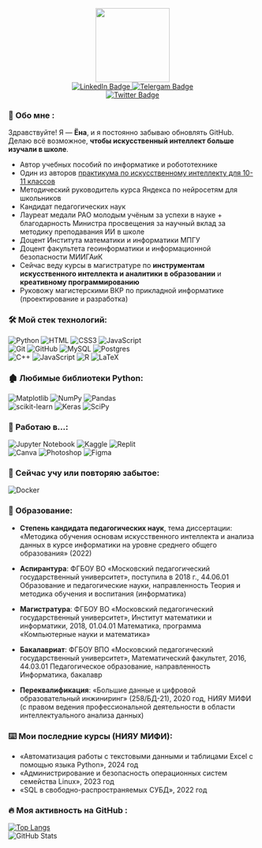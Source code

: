 <div id="header" align="center">
  <img src="https://i.ibb.co/GTDc356/IMG-7288.png" width="150" />
</div>
<div id="badges" align="center">
  <a href="https://www.linkedin.com/in/s-yona/">
    <img src="https://img.shields.io/badge/LinkedIn-blue?style=for-the-badge&logo=linkedin&logoColor=white" alt="LinkedIn Badge"/>
  </a>
   <a href="t.me/brfox">
    <img src="https://img.shields.io/badge/Telegram-2CA5E0?style=for-the-badge&logo=telegram&logoColor=white" alt="Telergam Badge"/>
  </a>
 
  <br>
   <a href="vk.com/remydes">
    <img src="https://img.shields.io/badge/vk-remydes-blue" alt="Twitter Badge"/>
  </a>
</div>


### 🦊 Обо мне :
Здравствуйте! Я — **Ёна**, и я постоянно забываю обновлять GitHub. Делаю всё возможное, **чтобы искусственный интеллект больше изучали в школе**.
* Автор учебных пособий по информатике и робототехнике
* Один из авторов [практикума по искусственному интеллекту для 10-11 классов](https://www.labirint.ru/books/869588/)
* Методический руководитель курса Яндекса по нейросетям для школьников
* Кандидат педагогических наук
* Лауреат медали РАО молодым учёным за успехи в науке + благодарность Министра просвещения за научный вклад за методику преподавания ИИ в школе
* Доцент Института математики и информатики МПГУ
* Доцент факультета геоинформатики и информационной безопасности МИИГАиК
* Сейчас веду курсы в магистратуре по **инструментам искусственного интеллекта и аналитики в образовании** и **креативному программированию**
* Руковожу магистерскими ВКР по прикладной информатике (проектирование и разработка)

### :hammer_and_wrench: Мой стек технологий:

![Python](https://img.shields.io/badge/python-3670A0?style=for-the-badge&logo=python&logoColor=ffdd54)
![HTML](https://img.shields.io/badge/-HTML-333?style=for-the-badge&logo=html5)
![CSS3](https://img.shields.io/badge/css3-%231572B6.svg?style=for-the-badge&logo=css3&logoColor=white)
![JavaScript](https://img.shields.io/badge/-JavaScript-333?style=for-the-badge&logo=javascript) <br>
![Git](https://img.shields.io/badge/-Git-333?style=for-the-badge&logo=Git)
![GitHub](https://img.shields.io/badge/-GitHub-333?style=for-the-badge&logo=GitHub)
![MySQL](https://img.shields.io/badge/-MySQL-333?style=for-the-badge)
![Postgres](https://img.shields.io/badge/postgres-%23316192.svg?style=for-the-badge&logo=postgresql&logoColor=white)<br>
![C++](https://img.shields.io/badge/c++-%2300599C.svg?style=for-the-badge&logo=c%2B%2B&logoColor=white)
![JavaScript](https://img.shields.io/badge/javascript-%23323330.svg?style=for-the-badge&logo=javascript&logoColor=%23F7DF1E)
![R](https://img.shields.io/badge/r-%23276DC3.svg?style=for-the-badge&logo=r&logoColor=white)
![LaTeX](https://img.shields.io/badge/latex-%23008080.svg?style=for-the-badge&logo=latex&logoColor=white)


### 🏚️ Любимые библиотеки Python:

![Matplotlib](https://img.shields.io/badge/Matplotlib-%23ffffff.svg?style=for-the-badge&logo=Matplotlib&logoColor=black)
![NumPy](https://img.shields.io/badge/numpy-%23013243.svg?style=for-the-badge&logo=numpy&logoColor=white)
![Pandas](https://img.shields.io/badge/pandas-%23150458.svg?style=for-the-badge&logo=pandas&logoColor=white)<br>
![scikit-learn](https://img.shields.io/badge/scikit--learn-%23F7931E.svg?style=for-the-badge&logo=scikit-learn&logoColor=white)
![Keras](https://img.shields.io/badge/Keras-%23D00000.svg?style=for-the-badge&logo=Keras&logoColor=white)
![SciPy](https://img.shields.io/badge/SciPy-%230C55A5.svg?style=for-the-badge&logo=scipy&logoColor=%white)

### 📝 Работаю в...:

![Jupyter Notebook](https://img.shields.io/badge/jupyter-%23FA0F00.svg?style=for-the-badge&logo=jupyter&logoColor=white)
![Kaggle](https://img.shields.io/badge/Kaggle-035a7d?style=for-the-badge&logo=kaggle&logoColor=white) 
![Replit](https://img.shields.io/badge/Replit-DD1200?style=for-the-badge&logo=Replit&logoColor=white) <br>
![Canva](https://img.shields.io/badge/Canva-%2300C4CC.svg?style=for-the-badge&logo=Canva&logoColor=white)
![Photoshop](https://img.shields.io/badge/-Photoshop-333?style=for-the-badge&logo=Photoshop)
![Figma](https://img.shields.io/badge/figma-%23F24E1E.svg?style=for-the-badge&logo=figma&logoColor=white)

### 📕 Сейчас учу или повторяю забытое:

![Docker](https://img.shields.io/badge/docker-%230db7ed.svg?style=for-the-badge&logo=docker&logoColor=white)

### 📜 Образование:

* **Степень кандидата педагогических наук**, тема диссертации: «Методика обучения основам искусственного интеллекта и анализа данных в курсе информатики на уровне среднего общего образования» (2022)
* **Аспирантура**: ФГБОУ ВО «Московский педагогический государственный университет», поступила в 2018 г., 44.06.01 Образование и педагогические науки, направленность Теория и методика обучения и воспитания (информатика)
* **Магистратура**: ФГБОУ ВО «Московский педагогический государственный университет», Институт математики и информатики, 2018, 01.04.01 Математика, программа «Компьютерные науки и математика»
* **Бакалавриат**: ФГБОУ ВПО «Московский педагогический государственный университет», Математический факультет, 2016, 44.03.01 Педагогическое образование, направленность Информатика, бакалавр
 
* **Переквалификация**: «Большие данные и цифровой образовательный инжиниринг» (258/БД-21), 2020 год, НИЯУ МИФИ (с правом ведения профессиональной деятельности в области интеллектуального анализа данных)

### ⌨️ Мои последние курсы (НИЯУ МИФИ):

* «Автоматизация работы с текстовыми данными и таблицами Excel с помощью языка Python», 2024 год
* «Администрирование и безопасность операционных систем семейства Linux», 2023 год
* «SQL в свободно-распространяемых СУБД», 2022 год


### :fire: Моя активность на GitHub :
[![Top Langs](https://github-readme-stats.vercel.app/api/top-langs/?username=memeko&layout=compact)](https://github.com/memeko/github-readme-stats)
<br>
![GitHub Stats](https://github-readme-stats.vercel.app/api?username=memeko&theme=blue-green)

